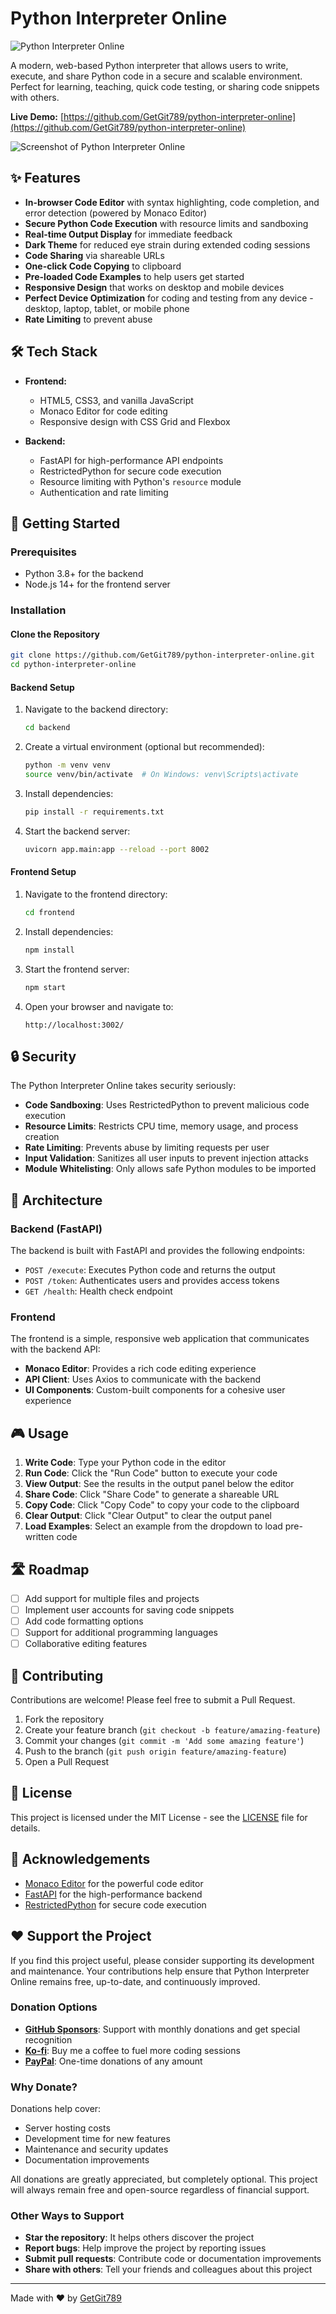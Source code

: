 # Python Interpreter Online

![Python Interpreter Online](https://img.shields.io/badge/Python-Interpreter-blue?style=for-the-badge&logo=python)

A modern, web-based Python interpreter that allows users to write, execute, and share Python code in a secure and scalable environment. Perfect for learning, teaching, quick code testing, or sharing code snippets with others.

**Live Demo:** [https://github.com/GetGit789/python-interpreter-online](https://github.com/GetGit789/python-interpreter-online)

![Screenshot of Python Interpreter Online](https://via.placeholder.com/800x450.png?text=Python+Interpreter+Online)

## ✨ Features

- **In-browser Code Editor** with syntax highlighting, code completion, and error detection (powered by Monaco Editor)
- **Secure Python Code Execution** with resource limits and sandboxing
- **Real-time Output Display** for immediate feedback
- **Dark Theme** for reduced eye strain during extended coding sessions
- **Code Sharing** via shareable URLs
- **One-click Code Copying** to clipboard
- **Pre-loaded Code Examples** to help users get started
- **Responsive Design** that works on desktop and mobile devices
- **Perfect Device Optimization** for coding and testing from any device - desktop, laptop, tablet, or mobile phone
- **Rate Limiting** to prevent abuse

## 🛠️ Tech Stack

- **Frontend:**
  - HTML5, CSS3, and vanilla JavaScript
  - Monaco Editor for code editing
  - Responsive design with CSS Grid and Flexbox
  
- **Backend:**
  - FastAPI for high-performance API endpoints
  - RestrictedPython for secure code execution
  - Resource limiting with Python's `resource` module
  - Authentication and rate limiting

## 🚀 Getting Started

### Prerequisites

- Python 3.8+ for the backend
- Node.js 14+ for the frontend server

### Installation

#### Clone the Repository

```bash
git clone https://github.com/GetGit789/python-interpreter-online.git
cd python-interpreter-online
```

#### Backend Setup

1. Navigate to the backend directory:
   ```bash
   cd backend
   ```

2. Create a virtual environment (optional but recommended):
   ```bash
   python -m venv venv
   source venv/bin/activate  # On Windows: venv\Scripts\activate
   ```

3. Install dependencies:
   ```bash
   pip install -r requirements.txt
   ```

4. Start the backend server:
   ```bash
   uvicorn app.main:app --reload --port 8002
   ```

#### Frontend Setup

1. Navigate to the frontend directory:
   ```bash
   cd frontend
   ```

2. Install dependencies:
   ```bash
   npm install
   ```

3. Start the frontend server:
   ```bash
   npm start
   ```

4. Open your browser and navigate to:
   ```
   http://localhost:3002/
   ```

## 🔒 Security

The Python Interpreter Online takes security seriously:

- **Code Sandboxing**: Uses RestrictedPython to prevent malicious code execution
- **Resource Limits**: Restricts CPU time, memory usage, and process creation
- **Rate Limiting**: Prevents abuse by limiting requests per user
- **Input Validation**: Sanitizes all user inputs to prevent injection attacks
- **Module Whitelisting**: Only allows safe Python modules to be imported

## 🧩 Architecture

### Backend (FastAPI)

The backend is built with FastAPI and provides the following endpoints:

- `POST /execute`: Executes Python code and returns the output
- `POST /token`: Authenticates users and provides access tokens
- `GET /health`: Health check endpoint

### Frontend

The frontend is a simple, responsive web application that communicates with the backend API:

- **Monaco Editor**: Provides a rich code editing experience
- **API Client**: Uses Axios to communicate with the backend
- **UI Components**: Custom-built components for a cohesive user experience

## 🎮 Usage

1. **Write Code**: Type your Python code in the editor
2. **Run Code**: Click the "Run Code" button to execute your code
3. **View Output**: See the results in the output panel below the editor
4. **Share Code**: Click "Share Code" to generate a shareable URL
5. **Copy Code**: Click "Copy Code" to copy your code to the clipboard
6. **Clear Output**: Click "Clear Output" to clear the output panel
7. **Load Examples**: Select an example from the dropdown to load pre-written code

## 🛣️ Roadmap

- [ ] Add support for multiple files and projects
- [ ] Implement user accounts for saving code snippets
- [ ] Add code formatting options
- [ ] Support for additional programming languages
- [ ] Collaborative editing features

## 🤝 Contributing

Contributions are welcome! Please feel free to submit a Pull Request.

1. Fork the repository
2. Create your feature branch (`git checkout -b feature/amazing-feature`)
3. Commit your changes (`git commit -m 'Add some amazing feature'`)
4. Push to the branch (`git push origin feature/amazing-feature`)
5. Open a Pull Request

## 📝 License

This project is licensed under the MIT License - see the [LICENSE](LICENSE) file for details.

## 👏 Acknowledgements

- [Monaco Editor](https://microsoft.github.io/monaco-editor/) for the powerful code editor
- [FastAPI](https://fastapi.tiangolo.com/) for the high-performance backend
- [RestrictedPython](https://github.com/zopefoundation/RestrictedPython) for secure code execution

## ❤️ Support the Project

If you find this project useful, please consider supporting its development and maintenance. Your contributions help ensure that Python Interpreter Online remains free, up-to-date, and continuously improved.

### Donation Options

- **[GitHub Sponsors](https://github.com/sponsors/GetGit789)**: Support with monthly donations and get special recognition
- **[Ko-fi](https://ko-fi.com/getgit789)**: Buy me a coffee to fuel more coding sessions
- **[PayPal](https://paypal.me/damirk09)**: One-time donations of any amount

### Why Donate?

Donations help cover:
- Server hosting costs
- Development time for new features
- Maintenance and security updates
- Documentation improvements

All donations are greatly appreciated, but completely optional. This project will always remain free and open-source regardless of financial support.

### Other Ways to Support

- **Star the repository**: It helps others discover the project
- **Report bugs**: Help improve the project by reporting issues
- **Submit pull requests**: Contribute code or documentation improvements
- **Share with others**: Tell your friends and colleagues about this project

---

Made with ❤️ by [GetGit789](https://github.com/GetGit789)
